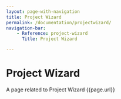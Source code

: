 ```yaml
---
layout: page-with-navigation
title: Project Wizard
permalink: /documentation/projectwizard/
navigation-bar:
    - Reference: project-wizard
      Title: Project Wizard

---
```

# Project Wizard

A page related to Project Wizard
{{page.url}}